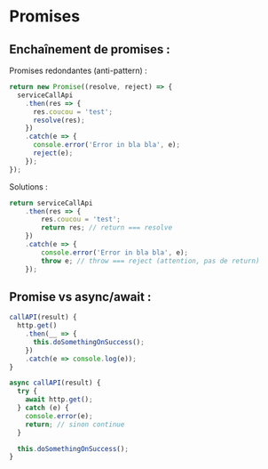 Promises
========

Enchaînement de promises :
--------------------------

Promises redondantes (anti-pattern) : 

````js
return new Promise((resolve, reject) => {
  serviceCallApi
    .then(res => {
      res.coucou = 'test';
      resolve(res);
    })
    .catch(e => {
      console.error('Error in bla bla', e);
      reject(e);
    });
});
````

Solutions : 

````js
return serviceCallApi
	.then(res => {
		res.coucou = 'test';
		return res; // return === resolve
	})
	.catch(e => {
		console.error('Error in bla bla', e);
		throw e; // throw === reject (attention, pas de return)
	});
````

Promise vs async/await :
------------------------

````js
callAPI(result) {
  http.get()
    .then(__ => {
      this.doSomethingOnSuccess();
    })
    .catch(e => console.log(e));
}

async callAPI(result) {
  try {
    await http.get();
  } catch (e) {
    console.error(e);
    return; // sinon continue
  }

  this.doSomethingOnSuccess();
}
````
